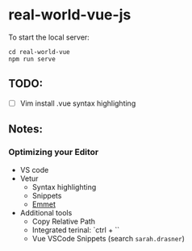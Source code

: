 # real-world-vue-js

To start the local server:
```
cd real-world-vue
npm run serve
```

## TODO:
- [ ] Vim install .vue syntax highlighting

## Notes:

### Optimizing your Editor

- VS code
- Vetur
  - Syntax highlighting
  - Snippets
  - [Emmet](https://emmet.io/)
- Additional tools
  - Copy Relative Path
  - Integrated terinal: `ctrl + ``
  - Vue VSCode Snippets (search `sarah.drasner`)
